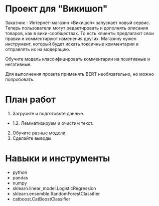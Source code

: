 # Проект для "Викишоп"
Заказчик - Интернет-магазин «Викишоп» запускает новый сервис. Теперь пользователи могут редактировать и дополнять описания товаров, как в вики-сообществах. То есть клиенты предлагают свои правки и комментируют изменения других. Магазину нужен инструмент, который будет искать токсичные комментарии и отправлять их на модерацию.

Обучите модель классифицировать комментарии на позитивные и негативные.

Для выполнения проекта применять BERT необязательно, но можно попробовать.

# План работ
1. Загрузите и подготовьте данные.
 * 1.2. Лемматизируем и очистим текст.
2. Обучите разные модели. 
3. Сделайте выводы.

# Навыки и инструменты
* python
* pandas
* numpy
* sklearn.linear_model.LogisticRegression
* sklearn.ensemble.RandomForestClassifier
* catboost.CatBoostClassifier
